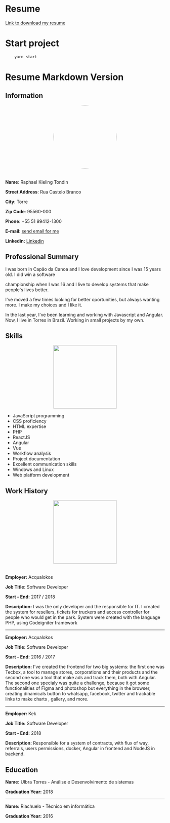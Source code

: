 # Resume

[Link to download my resume](https://drive.google.com/file/d/1VKrlQesQAdUpKGlowW8Pi1HE69ZpqGFd/view?usp=sharing)

# Start project

```sh
    yarn start
```

# Resume Markdown Version

## Information

<div style="text-align:center;">
    <img src="https://scontent.frao1-1.fna.fbcdn.net/v/t1.0-9/20526038_1409909799086715_1520811055705222458_n.jpg?_nc_cat=0&oh=d3b009023cbb05964172c9bc34f56c57&oe=5BD679FF" style="width: 200px;border-radius: 50%;margin-bottom:20px">
</div>


**Name**: Raphael Kieling Tondin 

**Street Address**: Rua Castelo Branco

**City**: Torre 

**Zip Code**: 95560-000

**Phone**: +55 51 99412-1300

**E-mail**:  [send email for me](mailto:raphaelkieling98@gmail.com)

**Linkedin:** [Linkedin](https://www.linkedin.com/in/raphael-kieling/)

## Professional Summary
I was born in Capão da Canoa and I love development since I was 15 years old. I did win a software

championship when I was 16 and I live to develop systems that make people's lives better.

I've moved a few times looking for better oportunities, but always wanting more. I make my choices and I like it.

In the last year, I've been learning and working with Javascript and Angular. Now, I live in Torres in Brazil. Working in small projects by my own.

## Skills

<div style="text-align:center;">
    <img src="https://user-images.githubusercontent.com/30186107/29488525-f55a69d0-84da-11e7-8a39-5476f663b5eb.png" style="width: 200px">
</div>

- JavaScript programming
- CSS proficiency
- HTML expertise
- PHP
- ReactJS
- Angular
- Vue
- Workflow analysis
- Project documentation
- Excellent communication skills
- Windows and Linux
- Web platform development

## Work History


<div style="text-align:center;">
    <img src="https://image.flaticon.com/icons/svg/888/888972.svg" style="width: 200px;margin-bottom:20px"">
</div>

**Employer:**  Acqualokos

**Job Title:**  Software Developer

**Start - End:** 2017 / 2018

**Description:** I was the only developer and the responsible for IT. I created the system for resellers, tickets for truckers and access controller for people who would get in the park. System were
created with the language PHP, using Codeigniter framework

---

**Employer:**  Acqualokos

**Job Title:**  Software Developer

**Start - End:** 2016 / 2017

**Description:** I've created the frontend for two big systems: the first one was Tecbox, a tool to manage stores, corporations and their products and the second one was a tool that make ads and track them, both with Angular. The second one specialy was quite a challenge, because it got some functionalities of Figma and photoshop but everything in the browser, creating dinamicals button to whatsapp, facebook, twitter and trackable links to make charts , gallery, and more.

---
**Employer:**  Kek

**Job Title:**  Software Developer

**Start - End:** 2018

**Description:** Responsible for a system of contracts, with flux of way, referrals, users permissions, docker, Angular in frontend and NodeJS in backend.

## Education

**Name:** Ulbra Torres - Análise e Desenvolvimento de sistemas

**Graduation Year:** 2018

---
**Name:** Riachuelo - Técnico em informática

**Graduation Year:** 2016